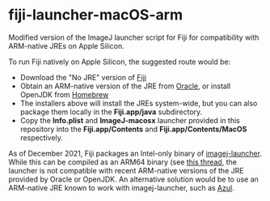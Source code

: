 # fiji-launcher-macOS-arm
Modified version of the ImageJ launcher script for Fiji for compatibility
with ARM-native JREs on Apple Silicon. 

To run Fiji natively on Apple Silicon, the suggested route would be:
- Download the "No JRE" version of [Fiji](https://downloads.imagej.net/fiji/latest/fiji-nojre.zip)
- Obtain an ARM-native version of the JRE from [Oracle](https://www.oracle.com/java/technologies/downloads/#jdk17-mac), or install OpenJDK from [Homebrew](https://brew.sh)
- The installers above will install the JREs system-wide, but you can also package them locally in the **Fiji.app/java** subdirectory.
- Copy the **Info.plist** and **ImageJ-macosx** launcher provided in this repository into the **Fiji.app/Contents** and **Fiji.app/Contents/MacOS** respectively. 

As of December 2021, Fiji packages an Intel-only binary of [imagej-launcher](https://github.com/imagej/imagej-launcher).
While this can be compiled as an ARM64 binary (see [this thread](https://github.com/imagej/imagej-launcher/issues/82), the launcher is not compatible with
recent ARM-native versions of the JRE provided by Oracle or OpenJDK. An alternative solution
would be to use an ARM-native JRE known to work with imagej-launcher, such as [Azul](https://www.azul.com/newsroom/azul-announces-support-of-java-builds-of-openjdk-for-apple-silicon/). 


